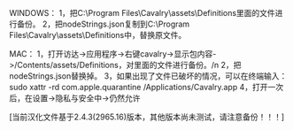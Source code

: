 WINDOWS：
1，把C:\Program Files\Cavalry\assets\Definitions里面的文件进行备份。
2，把nodeStrings.json复制到C:\Program Files\Cavalry\assets\Definitions中，替换原文件。

MAC：
1，打开访达->应用程序->右键cavalry->显示包内容->/Contents/assets/Definitions，对里面的文件进行备份。/n
2，把nodeStrings.json替换掉。
3，如果出现了文件已破坏的情况，可以在终端输入：sudo xattr -rd com.apple.quarantine /Applications/Cavalry.app 
4，打开一次后，在设置->隐私与安全中->仍然允许

[当前汉化文件基于2.4.3(2965.16)版本，其他版本尚未测试，请注意备份！！！]
